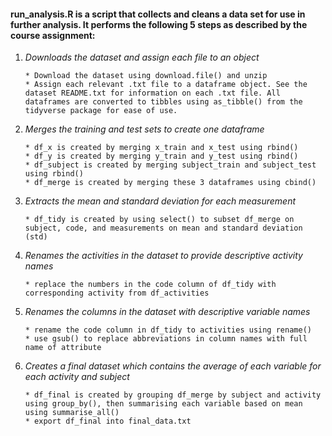 
#### run_analysis.R is a script that collects and cleans a data set for use in further analysis. It performs the following 5 steps as described by the course assignment:


1. *Downloads the dataset and assign each file to an object*

       * Download the dataset using download.file() and unzip
       * Assign each relevant .txt file to a dataframe object. See the dataset README.txt for information on each .txt file. All dataframes are converted to tibbles using as_tibble() from the tidyverse package for ease of use.


2. *Merges the training and test sets to create one dataframe*

       * df_x is created by merging x_train and x_test using rbind()
       * df_y is created by merging y_train and y_test using rbind()
       * df_subject is created by merging subject_train and subject_test using rbind()
       * df_merge is created by merging these 3 dataframes using cbind()


3. *Extracts the mean and standard deviation for each measurement*

       * df_tidy is created by using select() to subset df_merge on subject, code, and measurements on mean and standard deviation (std)
       

4. *Renames the activities in the dataset to provide descriptive activity names*

       * replace the numbers in the code column of df_tidy with corresponding activity from df_activities


5. *Renames the columns in the dataset with descriptive variable names*

       * rename the code column in df_tidy to activities using rename()
       * use gsub() to replace abbreviations in column names with full name of attribute


6. *Creates a final dataset which contains the average of each variable for each activity and subject*

       * df_final is created by grouping df_merge by subject and activity using group_by(), then summarising each variable based on mean using summarise_all()
       * export df_final into final_data.txt




